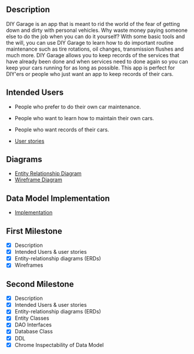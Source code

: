 ## Description

DIY Garage is an app that is meant to rid the world of the fear of getting down and dirty with 
personal vehicles. Why waste money paying someone else to do the job when you can do it yourself?
With some basic tools and the will, you can use DIY Garage to learn how to do important routine
maintenance such as tire rotations, oil changes, transmission flushes and much more. DIY Garage
allows you to keep records of the services that have already been done and when services need to
done again so you can keep your cars running for as long as possible. This app is perfect for
DIY'ers or people who just want an app to keep records of their cars.   


## Intended Users

* People who prefer to do their own car maintenance. 
* People who want to learn how to maintain their own cars.
* People who want records of their cars.

* [User stories](docs/user-stories.md)

## Diagrams

* [Entity Relationship Diagram](docs/erd.md)
* [Wireframe Diagram](docs/wireframe.md)

## Data Model Implementation 

* [Implementation](docs/datamodelimpl.md)

## First Milestone

* [x] Description
* [x] Intended Users &amp; user stories
* [x] Entity-relationship diagrams (ERDs)
* [x] Wireframes

## Second Milestone

* [x] Description
* [x] Intended Users &amp; user stories
* [x] Entity-relationship diagrams (ERDs)
* [x] Entity Classes
* [x] DAO Interfaces
* [x] Database Class
* [x] DDL
* [x] Chrome Inspectability of Data Model
